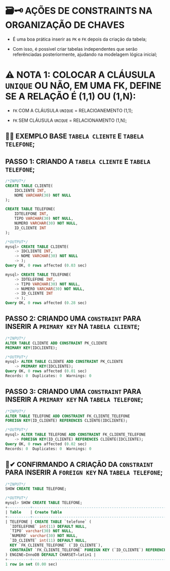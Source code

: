 # 🗃🗝 **AÇÕES DE CONSTRAINTS NA ORGANIZAÇÃO DE CHAVES**

- É uma boa prática inserir as `PK` e `FK` depois da criação da tabela;

- Com isso, é possivel criar tabelas independentes que serão referênciadas posteriormente, ajudando na modelagem lógica inicial;

# ⚠ **NOTA 1:** COLOCAR A CLÁUSULA `UNIQUE` OU NÃO, EM UMA FK, DEFINE SE A RELAÇÃO É (1,1) OU (1,N):

- `FK` COM A CLÁUSULA `UNIQUE` = RELACIOANEMENTO (1,1);

- `FK` SEM CLÁUSULA `UNIQUE` = RELACIONAMENTO (1,N);


## 👩‍🏫 **EXEMPLO BASE** `TABELA CLIENTE` E `TABELA TELEFONE`;


## **PASSO 1:** CRIANDO A `TABELA CLIENTE` E `TABELA TELEFONE`;
```SQL
/*INPUT*/
CREATE TABLE CLIENTE(
	IDCLIENTE INT,
	NOME VARCHAR(30) NOT NULL
);

CREATE TABLE TELEFONE(
	IDTELEFONE INT,
	TIPO VARCHAR(30) NOT NULL,
	NUMERO VARCHAR(30) NOT NULL,
	ID_CLIENTE INT	
);

/*OUTPUT*/
mysql> CREATE TABLE CLIENTE(
    -> IDCLIENTE INT,
    -> NOME VARCHAR(30) NOT NULL
    -> );
Query OK, 0 rows affected (0.03 sec)

mysql> CREATE TABLE TELEFONE(
    -> IDTELEFONE INT,
    -> TIPO VARCHAR(30) NOT NULL,
    -> NUMERO VARCHAR(30) NOT NULL,
    -> ID_CLIENTE INT
    -> );
Query OK, 0 rows affected (0.28 sec)
```

## **PASSO 2:** CRIANDO UMA `CONSTRAINT` PARA INSERIR A `PRIMARY KEY` NA `TABELA CLIENTE`;
```SQL
/*INPUT*/
ALTER TABLE CLIENTE ADD CONSTRAINT PK_CLIENTE
PRIMARY KEY(IDCLIENTE);

/*OUTPUT*/
mysql> ALTER TABLE CLIENTE ADD CONSTRAINT PK_CLIENTE
    -> PRIMARY KEY(IDCLIENTE);
Query OK, 0 rows affected (0.01 sec)
Records: 0  Duplicates: 0  Warnings: 0
```

## **PASSO 3:** CRIANDO UMA `CONSTRAINT` PARA INSERIR A `PRIMARY KEY` NA `TABELA TELEFONE`;
```SQL
/*INPUT*/
ALTER TABLE TELEFONE ADD CONSTRAINT FK_CLIENTE_TELEFONE
FOREIGN KEY(ID_CLIENTE) REFERENCES CLIENTE(IDCLIENTE);

/*OUTPUT*/
mysql> ALTER TABLE TELEFONE ADD CONSTRAINT FK_CLIENTE_TELEFONE
    -> FOREIGN KEY(ID_CLIENTE) REFERENCES CLIENTE(IDCLIENTE);
Query OK, 0 rows affected (0.02 sec)
Records: 0  Duplicates: 0  Warnings: 0
```


## 🔎✔ **CONFIRMANDO A CRIAÇÃO DA `CONSTRAINT` PARA INSERIR A `FOREIGN KEY` NA `TABELA TELEFONE`;**
```SQL
/*INPUT*/
SHOW CREATE TABLE TELEFONE;

/*OUTPUT*/
mysql> SHOW CREATE TABLE TELEFONE;
+----------+---------------------------------------------------------------------------------------------------------------------------------------------------------------------------------------------------------------------------------------------------------------------------------------------------------------------------------------------------------+
| Table    | Create Table                                                                                                                                                                                                                                                                                                                                            |
+----------+---------------------------------------------------------------------------------------------------------------------------------------------------------------------------------------------------------------------------------------------------------------------------------------------------------------------------------------------------------+
| TELEFONE | CREATE TABLE `telefone` (
  `IDTELEFONE` int(11) DEFAULT NULL,
  `TIPO` varchar(30) NOT NULL,
  `NUMERO` varchar(30) NOT NULL,
  `ID_CLIENTE` int(11) DEFAULT NULL,
  KEY `FK_CLIENTE_TELEFONE` (`ID_CLIENTE`),
  CONSTRAINT `FK_CLIENTE_TELEFONE` FOREIGN KEY (`ID_CLIENTE`) REFERENCES `cliente` (`IDCLIENTE`)
) ENGINE=InnoDB DEFAULT CHARSET=latin1 |
+----------+---------------------------------------------------------------------------------------------------------------------------------------------------------------------------------------------------------------------------------------------------------------------------------------------------------------------------------------------------------+
1 row in set (0.00 sec)
```
